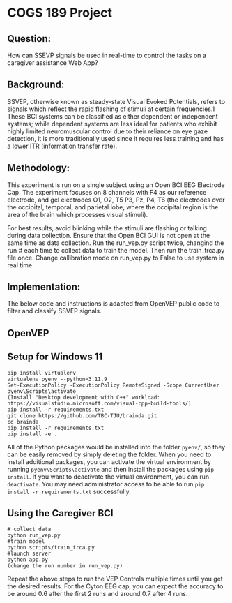# COGS 189 Project

## Question:

How can SSEVP signals be used in real-time to control the tasks on a caregiver assistance Web App?

## Background:

SSVEP, otherwise known as steady-state Visual Evoked Potentials, refers to signals which reflect the rapid flashing of stimuli at certain frequencies.1 These BCI systems can be classified as either dependent or independent systems; while dependent systems are less ideal for patients who exhibit highly limited neuromuscular control due to their reliance on eye gaze detection, it is more traditionally used since it requires less training and has a lower ITR (information transfer rate).

## Methodology:

This experiment is run on a single subject using an Open BCI EEG Electrode Cap. The experiment focuses on 8 channels with F4 as our reference electrode, and gel electrodes O1, O2, T5 P3, Pz, P4, T6 (the electrodes over the occipital, temporal, and parietal lobe, where the occipital region is the area of the brain which processes visual stimuli).

For best results, avoid blinking while the stimuli are flashing or talking during data collection. Ensure that the Open BCI GUI is not open at the same time as data collection. Run the run_vep.py script twice, changind the run # each time to collect data to train the model. Then run the train_trca.py file once. Change callibration mode on run_vep.py to False to use system in real time.

## Implementation:

The below code and instructions is adapted from OpenVEP public code to filter and classify SSVEP signals.

## OpenVEP

## Setup for Windows 11

```
pip install virtualenv
virtualenv pyenv --python=3.11.9
Set-ExecutionPolicy -ExecutionPolicy RemoteSigned -Scope CurrentUser
pyenv\Scripts\activate
(Install "Desktop development with C++" workload: https://visualstudio.microsoft.com/visual-cpp-build-tools/)
pip install -r requirements.txt
git clone https://github.com/TBC-TJU/brainda.git
cd brainda
pip install -r requirements.txt
pip install -e .
```

All of the Python packages would be installed into the folder `pyenv/`, so they can be easily removed by simply deleting the folder. When you need to install additional packages, you can activate the virtual environment by running `pyenv\Scripts\activate` and then install the packages using `pip install`. If you want to deactivate the virtual environment, you can run `deactivate`. You may need administrator access to be able to run `pip install -r requirements.txt` successfully.

## Using the Caregiver BCI

```
# collect data
python run_vep.py
#train model
python scripts/train_trca.py
#launch server
python app.py
(change the run number in run_vep.py)
```

Repeat the above steps to run the VEP Controls multiple times until you get the desired results. For the Cyton EEG cap, you can expect the accuracy to be around 0.6 after the first 2 runs and around 0.7 after 4 runs.
